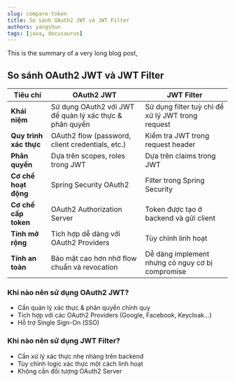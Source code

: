 ```yaml
---
slug: compare-token
title: So sánh OAuth2 JWT và JWT Filter
authors: yangshun
tags: [java, docusaurus]
---
```

This is the summary of a very long blog post,


## So sánh OAuth2 JWT và JWT Filter

| Tiêu chí                      | OAuth2 JWT                                                         | JWT Filter                                                |
| ------------------------------- | ------------------------------------------------------------------ | --------------------------------------------------------- |
| **Khái niệm**           | Sử dụng OAuth2 với JWT để quản lý xác thực & phân quyền | Sử dụng filter tuỳ chỉ để xử lý JWT trong request |
| **Quy trình xác thực** | OAuth2 flow (password, client credentials, etc.)                   | Kiểm tra JWT trong request header                        |
| **Phân quyền**          | Dựa trên scopes, roles trong JWT                                 | Dựa trên claims trong JWT                               |
| **Cơ chế hoạt động** | Spring Security OAuth2                                             | Filter trong Spring Security                              |
| **Cơ chế cấp token**   | OAuth2 Authorization Server                                        | Token được tạo ở backend và gửi client             |
| **Tính mở rộng**       | Tích hợp dễ dàng với OAuth2 Providers                         | Tùy chỉnh linh hoạt                                    |
| **Tính an toàn**        | Bảo mật cao hơn nhờ flow chuẩn và revocation                 | Dễ dàng implement nhưng có nguy cơ bị compromise    |

### Khi nào nên sử dụng OAuth2 JWT?

* Cần quản lý xác thực & phân quyền chính quy
* Tích hợp với các OAuth2 Providers (Google, Facebook, Keycloak...)
* Hỗ trợ Single Sign-On (SSO)

### Khi nào nên sử dụng JWT Filter?

* Cần xử lý xác thực nhẹ nhàng trên backend
* Tùy chỉnh logic xác thực một cách linh hoạt
* Không cần đối tượng OAuth2 Server
